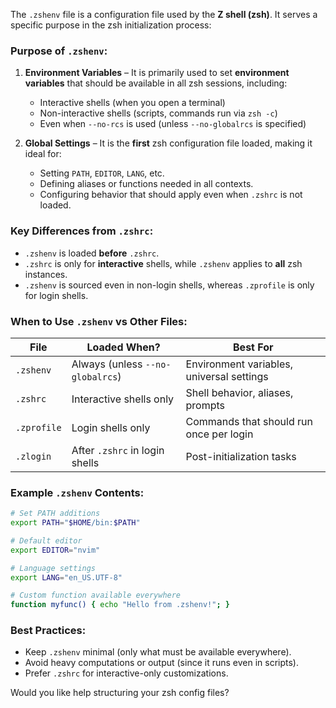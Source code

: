 The `.zshenv` file is a configuration file used by the **Z shell (zsh)**. It serves a specific purpose in the zsh initialization process:

### Purpose of `.zshenv`:
1. **Environment Variables** – It is primarily used to set **environment variables** that should be available in all zsh sessions, including:
   - Interactive shells (when you open a terminal)
   - Non-interactive shells (scripts, commands run via `zsh -c`)
   - Even when `--no-rcs` is used (unless `--no-globalrcs` is specified)

2. **Global Settings** – It is the **first** zsh configuration file loaded, making it ideal for:
   - Setting `PATH`, `EDITOR`, `LANG`, etc.
   - Defining aliases or functions needed in all contexts.
   - Configuring behavior that should apply even when `.zshrc` is not loaded.

### Key Differences from `.zshrc`:
- `.zshenv` is loaded **before** `.zshrc`.
- `.zshrc` is only for **interactive** shells, while `.zshenv` applies to **all** zsh instances.
- `.zshenv` is sourced even in non-login shells, whereas `.zprofile` is only for login shells.

### When to Use `.zshenv` vs Other Files:
| File          | Loaded When? | Best For |
|--------------|-------------|----------|
| `.zshenv`    | Always (unless `--no-globalrcs`) | Environment variables, universal settings |
| `.zshrc`     | Interactive shells only | Shell behavior, aliases, prompts |
| `.zprofile`  | Login shells only | Commands that should run once per login |
| `.zlogin`    | After `.zshrc` in login shells | Post-initialization tasks |

### Example `.zshenv` Contents:
```sh
# Set PATH additions
export PATH="$HOME/bin:$PATH"

# Default editor
export EDITOR="nvim"

# Language settings
export LANG="en_US.UTF-8"

# Custom function available everywhere
function myfunc() { echo "Hello from .zshenv!"; }
```

### Best Practices:
- Keep `.zshenv` minimal (only what must be available everywhere).
- Avoid heavy computations or output (since it runs even in scripts).
- Prefer `.zshrc` for interactive-only customizations.

Would you like help structuring your zsh config files?
